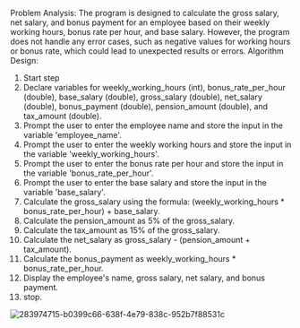 Problem Analysis:
The program is designed to calculate the gross salary, net salary, and bonus payment for an employee based on their weekly working hours, bonus rate per hour, and base salary.
However, the program does not handle any error cases, such as negative values for working hours or bonus rate, which could lead to unexpected results or errors.
Algorithm Design:
1. Start step
2. Declare variables for weekly_working_hours (int), bonus_rate_per_hour (double), base_salary (double), gross_salary (double), net_salary (double), bonus_payment (double), pension_amount (double), and tax_amount (double).
3. Prompt the user to enter the employee name and store the input in the variable 'employee_name'.
4. Prompt the user to enter the weekly working hours and store the input in the variable 'weekly_working_hours'.
5. Prompt the user to enter the bonus rate per hour and store the input in the variable 'bonus_rate_per_hour'.
6. Prompt the user to enter the base salary and store the input in the variable 'base_salary'.
7. Calculate the gross_salary using the formula: (weekly_working_hours * bonus_rate_per_hour) + base_salary.
8. Calculate the pension_amount as 5% of the gross_salary.
9. Calculate the tax_amount as 15% of the gross_salary.
10. Calculate the net_salary as gross_salary - (pension_amount + tax_amount).
11. Calculate the bonus_payment as weekly_working_hours * bonus_rate_per_hour.
12. Display the employee's name, gross salary, net salary, and bonus payment.
13. stop.

 ![283974715-b0399c66-638f-4e79-838c-952b7f88531c](https://github.com/SWEG-2015EC-Batch/Code-Warrior/assets/149199747/482ed37f-c5bc-4d1a-88bf-172557e70c1e)



